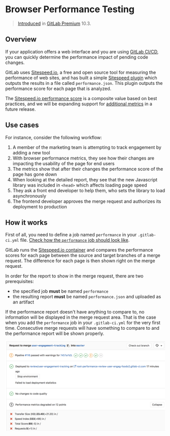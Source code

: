 # Browser Performance Testing

> [Introduced](https://gitlab.com/gitlab-org/gitlab-ee/merge_requests/3507) in [GitLab Premium](https://about.gitlab.com/products/) 10.3.

## Overview

If your application offers a web interface and you are using
[GitLab CI/CD](../../../ci/README.md), you can quickly determine the performance
impact of pending code changes.

GitLab uses [Sitespeed.io](https://www.sitespeed.io), a free and open source
tool for measuring the performance of web sites, and has built a simple
[Sitespeed plugin](https://gitlab.com/gitlab-org/gl-performance)
which outputs the results in a file called `performance.json`. This plugin
outputs the performance score for each page that is analyzed.

The [Sitespeed.io performance score](https://examples.sitespeed.io/6.0/2017-11-23-23-43-35/help.html#performanceAdvice)
is a composite value based on best practices, and we will be expanding support
for [additional metrics](https://gitlab.com/gitlab-org/gitlab-ee/issues/4370)
in a future release.

## Use cases

For instance, consider the following workflow:

1. A member of the marketing team is attempting to track engagement by adding a new tool
1. With browser performance metrics, they see how their changes are impacting the usability of the page for end users
1. The metrics show that after their changes the performance score of the page has gone down
1. When looking at the detailed report, they see that the new Javascript library was included in `<head>` which affects loading page speed
1. They ask a front end developer to help them, who sets the library to load asynchronously
1. The frontend developer approves the merge request and authorizes its deployment to production

## How it works

First of all, you need to define a job named `performance` in your `.gitlab-ci.yml`
file. [Check how the `performance` job should look like](../../../ci/examples/browser_performance.md).

GitLab runs the [Sitespeed.io container](https://hub.docker.com/r/sitespeedio/sitespeed.io/)
and compares the performance scores for each page between the source and target
branches of a merge request. The difference for each page is then shown right on
the merge request.

In order for the report to show in the merge request, there are two
prerequisites:

- the specified job **must** be named `performance`
- the resulting report **must** be named `performance.json` and uploaded as an
  artifact

If the performance report doesn't have anything to compare to, no information
will be displayed in the merge request area. That is the case when you add the
`performance` job in your `.gitlab-ci.yml` for the very first time.
Consecutive merge requests will have something to compare to and the performance
report will be shown properly.

![Performance Widget](img/browser_performance_testing.png)
